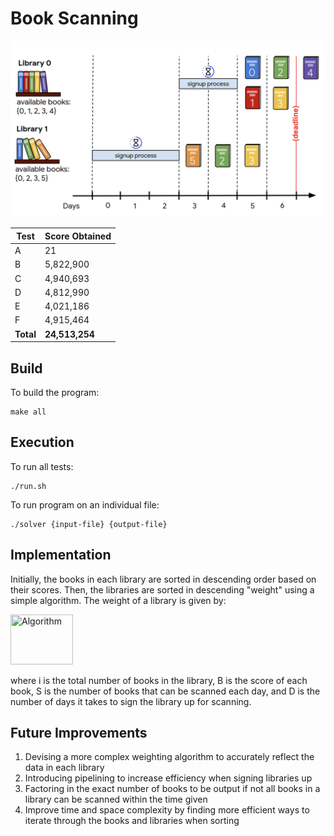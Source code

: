 # Book Scanning

![alt text](https://raw.githubusercontent.com/cwlroda/Google-Hash-Code-2020/master/images/Libraries.png "Libraries")

| Test | Score Obtained |
| ---- | ---------- |
| A    | 21         |
| B    | 5,822,900  |
| C    | 4,940,693  |
| D    | 4,812,990  |
| E    | 4,021,186  |
| F    | 4,915,464  |
| **Total** | **24,513,254** |

## Build
To build the program:
```
make all
```

## Execution
To run all tests:
```
./run.sh
```

To run program on an individual file:
```
./solver {input-file} {output-file}
```

## Implementation
Initially, the books in each library are sorted in descending order based on their scores. Then, the libraries are sorted in descending "weight" using a simple algorithm. The weight of a library is given by:
<p align="left">
<img src="" width="100" height="80" title="Algorithm">
</p>
where i is the total number of books in the library, B is the score of each book, S is the number of books that can be scanned each day, and D is the number of days it takes to sign the library up for scanning.

## Future Improvements
1. Devising a more complex weighting algorithm to accurately reflect the data in each library
2. Introducing pipelining to increase efficiency when signing libraries up
3. Factoring in the exact number of books to be output if not all books in a library can be scanned within the time given
4. Improve time and space complexity by finding more efficient ways to iterate through the books and libraries when sorting

